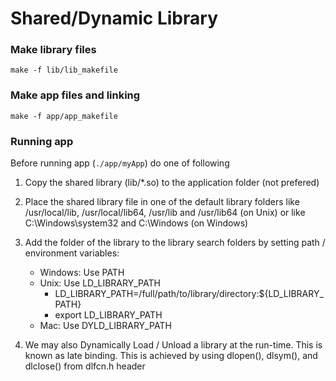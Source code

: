 # Shared/Dynamic Library

### Make library files
`
make -f lib/lib_makefile
`

### Make app files and linking
`
make -f app/app_makefile
`

### Running app
Before running app (`./app/myApp`) do one of following

1. Copy the shared library (lib/*.so) to the application folder (not prefered)

2. Place the shared library file in one of the default library folders like /usr/local/lib, /usr/local/lib64, /usr/lib and /usr/lib64 (on Unix) or like C:\Windows\system32 and C:\Windows (on Windows)


3.  Add the folder of the library to the library search folders by setting path / environment variables:
    * Windows: Use PATH
    * Unix: Use LD_LIBRARY_PATH  
        * LD_LIBRARY_PATH=/full/path/to/library/directory:${LD_LIBRARY_PATH}
        * export LD_LIBRARY_PATH
    * Mac: Use DYLD_LIBRARY_PATH

4. We may also Dynamically Load / Unload a library at the run-time. This is known as late binding. This is achieved by using dlopen(), dlsym(), and dlclose() from dlfcn.h header
